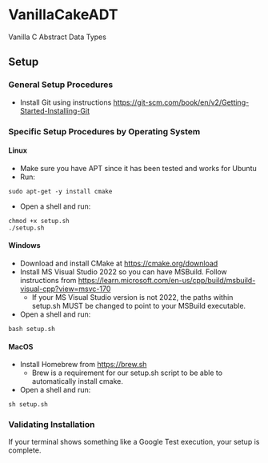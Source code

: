 # VanillaCakeADT
Vanilla C Abstract Data Types

## Setup

### General Setup Procedures
- Install Git using instructions https://git-scm.com/book/en/v2/Getting-Started-Installing-Git

### Specific Setup Procedures by Operating System

#### Linux
- Make sure you have APT since it has been tested and works for Ubuntu
- Run:
```
sudo apt-get -y install cmake
```
- Open a shell and run:
```
chmod +x setup.sh
./setup.sh
```

#### Windows
- Download and install CMake at https://cmake.org/download
- Install MS Visual Studio 2022 so you can have MSBuild. Follow instructions from https://learn.microsoft.com/en-us/cpp/build/msbuild-visual-cpp?view=msvc-170
    - If your MS Visual Studio version is not 2022, the paths within setup.sh MUST be changed to point to your MSBuild executable.
- Open a shell and run:
```
bash setup.sh
```


#### MacOS
- Install Homebrew from https://brew.sh
    - Brew is a requirement for our setup.sh script to be able to automatically install cmake.
- Open a shell and run:
```
sh setup.sh
```

### Validating Installation

If your terminal shows something like a Google Test execution, your setup is complete.